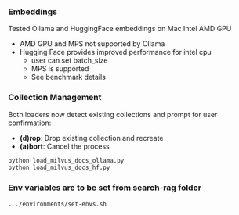 ### Embeddings 

Tested Ollama and HuggingFace embeddings on Mac Intel AMD GPU
- AMD GPU and MPS not supported by Ollama
- Hugging Face provides improved performance for intel cpu
    - user can set batch_size 
    - MPS is supported
    - See benchmark details

### Collection Management

Both loaders now detect existing collections and prompt for user confirmation:
- **(d)rop**: Drop existing collection and recreate
- **(a)bort**: Cancel the process

```bash
python load_milvus_docs_ollama.py
python load_milvus_docs_hf.py
```

### Env variables are to be set from search-rag folder
```
. ./environments/set-envs.sh
```
